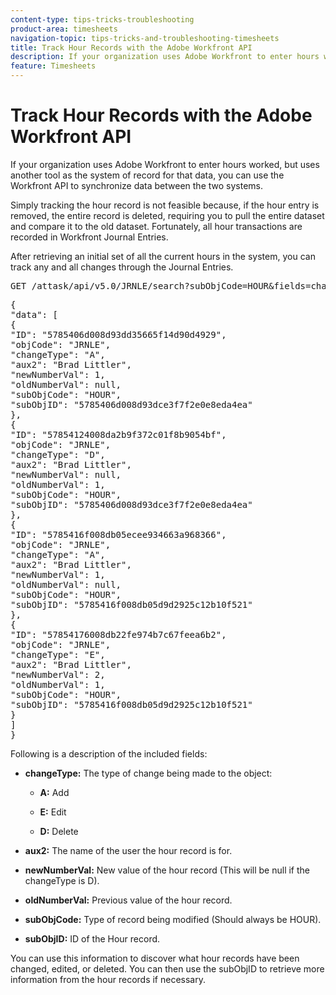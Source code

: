 ```yaml
---
content-type: tips-tricks-troubleshooting
product-area: timesheets
navigation-topic: tips-tricks-and-troubleshooting-timesheets
title: Track Hour Records with the Adobe Workfront API
description: If your organization uses Adobe Workfront to enter hours worked, but uses another tool as the system of record for that data, you can use the Workfront API to synchronize data between the two systems.
feature: Timesheets
---
```


# Track Hour Records with the Adobe Workfront API

If your organization uses Adobe Workfront to enter hours worked,&nbsp;but uses another tool as the system of record for that data, you can use the Workfront API to synchronize data between the two systems.

Simply tracking the hour record is not feasible because, if the hour entry is removed, the entire record is deleted, requiring you to pull the entire dataset and compare it to the old dataset. Fortunately, all hour transactions are recorded in Workfront Journal Entries.

After retrieving an initial set of all the current hours in the system, you can track any and all changes through the Journal Entries.
<pre>GET /attask/api/v5.0/JRNLE/search?subObjCode=HOUR&fields=changeType,aux2,newNumberVal,oldNumberVal,subObjCode,subObjID</pre><pre>{<br>"data": [<br>{<br>"ID": "5785406d008d93dd35665f14d90d4929",<br>"objCode": "JRNLE",<br>"changeType": "A",<br>"aux2": "Brad Littler",<br>"newNumberVal": 1,<br>"oldNumberVal": null,<br>"subObjCode": "HOUR",<br>"subObjID": "5785406d008d93dce3f7f2e0e8eda4ea"<br>},<br>{<br>"ID": "57854124008da2b9f372c01f8b9054bf",<br>"objCode": "JRNLE",<br>"changeType": "D",<br>"aux2": "Brad Littler",<br>"newNumberVal": null,<br>"oldNumberVal": 1,<br>"subObjCode": "HOUR",<br>"subObjID": "5785406d008d93dce3f7f2e0e8eda4ea"<br>},<br>{<br>"ID": "5785416f008db05ecee934663a968366",<br>"objCode": "JRNLE",<br>"changeType": "A",<br>"aux2": "Brad Littler",<br>"newNumberVal": 1,<br>"oldNumberVal": null,<br>"subObjCode": "HOUR",<br>"subObjID": "5785416f008db05d9d2925c12b10f521"<br>},<br>{<br>"ID": "57854176008db22fe974b7c67feea6b2",<br>"objCode": "JRNLE",<br>"changeType": "E",<br>"aux2": "Brad Littler",<br>"newNumberVal": 2,<br>"oldNumberVal": 1,<br>"subObjCode": "HOUR",<br>"subObjID": "5785416f008db05d9d2925c12b10f521"<br>}<br>]<br>}</pre>Following is a description of the included fields:

* **changeType:** The type of change being made to the object:

   * **A:** Add  
   
   * **E:** Edit  
   
   * **D:** Delete

* **aux2:** The name of the user the hour record is for.  

* **newNumberVal:** New value of the hour record (This will be null if the changeType is D).  

* **oldNumberVal:** Previous value of the hour record.  

* **subObjCode:** Type of record being modified (Should always be HOUR).  

* **subObjID:** ID of the Hour record.

You can use this information to discover what hour records have been changed, edited, or deleted. You can then use the subObjID to retrieve more information from the hour records if necessary.
